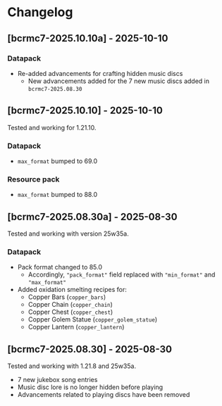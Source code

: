 # Changelog

## [bcrmc7-2025.10.10a] - 2025-10-10

### Datapack

- Re-added advancements for crafting hidden music discs
  - New advancements added for the 7 new music discs added in `bcrmc7-2025.08.30`

## [bcrmc7-2025.10.10] - 2025-10-10

Tested and working for 1.21.10.

### Datapack
- `max_format` bumped to 69.0

### Resource pack
- `max_format` bumped to 88.0

## [bcrmc7-2025.08.30a] - 2025-08-30

Tested and working with version 25w35a.

### Datapack

- Pack format changed to 85.0
  - Accordingly, `"pack_format"` field replaced with `"min_format"` and `"max_format"`
- Added oxidation smelting recipes for:
  - Copper Bars (`copper_bars`)
  - Copper Chain (`copper_chain`)
  - Copper Chest (`copper_chest`)
  - Copper Golem Statue (`copper_golem_statue`)
  - Copper Lantern (`copper_lantern`)

## [bcrmc7-2025.08.30] - 2025-08-30

Tested and working with 1.21.8 and 25w35a.

- 7 new jukebox song entries
- Music disc lore is no longer hidden before playing
- Advancements related to playing discs have been removed
